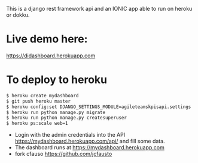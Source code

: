 

This is a django rest framework api and an IONIC app able to run on heroku or dokku.

# Live demo here:

https://didashboard.herokuapp.com

# To deploy to heroku

```bash
$ heroku create mydashboard
$ git push heroku master
$ heroku config:set DJANGO_SETTINGS_MODULE=agileteamskpisapi.settings
$ heroku run python manage.py migrate
$ heroku run python manage.py createsuperuser
$ heroku ps:scale web=1
```

- Login with the admin credentials into the API https://mydashboard.herokuapp.com/api/ and fill some data.
- The dashboard runs at https://mydashboard.herokuapp.com
- fork cfauso https://github.com/jcfausto



